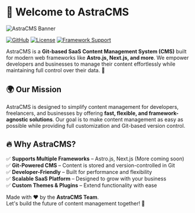 # 🚀 Welcome to AstraCMS 

![AstraCMS Banner](img/banner.png)

[![GitHub](https://img.shields.io/github/followers/AstraCMS?style=social)](https://github.com/AstraCMS)
[![License](https://img.shields.io/badge/license-MIT-green.svg)](LICENSE)
[![Framework Support](https://img.shields.io/badge/supports-Astro.js%20|%20Next.js-blue)]()

AstraCMS is a **Git-based SaaS Content Management System (CMS)** built for modern web frameworks like **Astro.js, Next.js, and more**. We empower developers and businesses to manage their content effortlessly while maintaining full control over their data. 🚀

## 🌍 Our Mission  

AstraCMS is designed to simplify content management for developers, freelancers, and businesses by offering **fast, flexible, and framework-agnostic solutions**. Our goal is to make content management as easy as possible while providing full customization and Git-based version control.

## 🔥 Why AstraCMS?

✅ **Supports Multiple Frameworks** – Astro.js, Next.js (More coming soon)  
✅ **Git-Powered CMS** – Content is stored and version-controlled in Git  
✅ **Developer-Friendly** – Built for performance and flexibility  
✅ **Scalable SaaS Platform** – Designed to grow with your business  
✅ **Custom Themes & Plugins** – Extend functionality with ease  


Made with ❤️ by the **AstraCMS Team**.  
Let's build the future of content management together! 🚀
